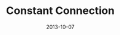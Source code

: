 ---
layout: music 
title: "Constant Connection"
series: "#culture"
date: 2013-10-07 
description: "Chuck Mingo talks about learning how to engage in #culture."
audio: "http://www.crossroads.net/players/media/hq/culture_03.mp3"
audio-duration: "46:10"
src: "http://www.crossroads.net/players/media/series/190x110_culture.jpg"
---